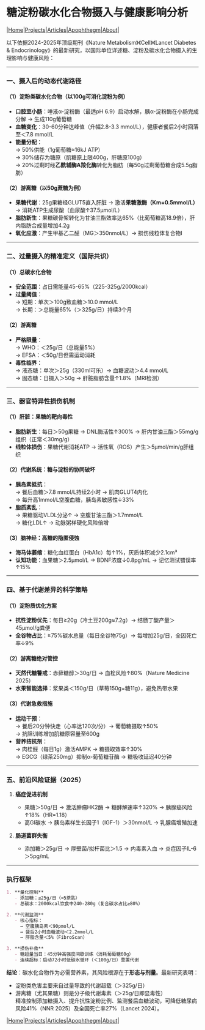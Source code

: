# 糖淀粉碳水化合物摄入与健康影响分析

|[Home](/README.md)|[Projects](/projects.md)|[Articles](/articles.md)|[Apophthegm](/apophthegm.md)|[About](/about.md)|

以下依据2024-2025年顶级期刊《Nature Metabolism》《Cell》《Lancet Diabetes & Endocrinology》的最新研究，以国际单位详述糖、淀粉及碳水化合物摄入的生理影响与健康风险：

---

### **一、摄入后的动态代谢路径**
#### **（1）淀粉类碳水化合物（以100g可消化淀粉为例）**  
- **口腔至小肠**：唾液α-淀粉酶（最适pH 6.9）启动水解，胰α-淀粉酶在小肠完成分解 → 生成110g葡萄糖  
- **血糖变化**：30-60分钟达峰值（升幅2.8-3.3 mmol/L），健康者餐后2小时回落至＜7.8 mmol/L  
- **能量分配**：  
  → 50%供能（1g葡萄糖≈16kJ ATP）  
  → 30%储存为糖原（肌糖原上限400g，肝糖原100g）  
  → 20%过剩时经**乙酰辅酶A羧化酶**转化为脂肪（每50g过剩葡萄糖合成5.5g脂肪）  

#### **（2）游离糖（以50g蔗糖为例）**  
- **果糖代谢**：25g果糖经GLUT5直入肝脏 → 激活**果糖激酶（Km=0.5mmol/L）** → 消耗ATP生成尿酸（血尿酸↑37.5μmol/L）  
- **脂肪新生**：果糖碳骨架转化为甘油三酯效率达65%（比葡萄糖高18.9倍），肝内脂肪合成量增加4.2g  
- **氧化应激**：产生甲基乙二醛（MG＞350nmol/L）→ 损伤线粒体复合物I  

---

### **二、过量摄入的精准定义（国际共识）**
#### **（1）总碳水化合物**  
- **安全范围**：占日需能量45-65%（225-325g/2000kcal）  
- **过量阈值**：  
  → 短期：单次＞100g致血糖＞10.0 mmol/L  
  → 长期：＞总能量65%（＞325g/日）持续3个月  

#### **（2）游离糖**  
- **严格限量**：  
  → WHO：＜25g/日（总能量5%）  
  → EFSA：＜50g/日但需运动消耗  
- **毒性临界**：  
  → 液态糖：单次＞25g（330ml可乐）→ 血糖波动＞4.4 mmol/L  
  → 固态糖：日摄入＞50g → 肝脏脂肪含量↑1.8%（MRI检测）  

---

### **三、器官特异性损伤机制**
#### **（1）肝脏：果糖的靶向毒性**  
- **脂肪新生**：每日＞50g果糖 → DNL酶活性↑300% → 肝内甘油三酯＞55mg/g组织（正常＜30mg/g）  
- **线粒体损伤**：果糖代谢消耗ATP → 活性氧（ROS）产生＞5μmol/min/g肝组织  

#### **（2）代谢系统：糖与淀粉的协同破坏**  
- **胰岛素抵抗**：  
  → 餐后血糖＞7.8 mmol/L持续2小时 → 肌肉GLUT4内化  
  → 每升高1mmol/L空腹血糖，胰岛素敏感性↓33%  
- **脂质紊乱**：  
  → 果糖驱动VLDL分泌↑ → 空腹甘油三酯＞1.7mmol/L  
  → 糖化LDL↑ → 动脉粥样硬化风险倍增  

#### **（3）脑神经：高糖的隐匿侵蚀**  
- **海马体萎缩**：糖化血红蛋白（HbA1c）每↑1%，灰质体积减少2.1cm³  
- **认知功能**：血果糖＞2.5μmol/L → BDNF浓度↓0.8pg/mL → 记忆测试错误率↑15%  

---

### **四、基于代谢差异的科学策略**
#### **（1）淀粉质优化方案**  
- **抗性淀粉优先**：每日≥20g（冷土豆200g≈7.2g）→ 结肠丁酸产量＞45μmol/g粪便  
- **全谷物占比**：≥75%碳水总量（每日全谷物75g）→ 每增加25g/日，全因死亡率↓9%  

#### **（2）游离糖绝对管控**  
- **天然代糖警戒**：赤藓糖醇＞30g/日 → 血栓风险↑80%（Nature Medicine 2025）  
- **水果智能选择**：浆果类＜150g/日（草莓150g=糖11g），避免热带水果  

#### **（3）代谢急救措施**  
- **运动干预**：  
  → 餐后20分钟快走（心率达120次/分）→ 葡萄糖摄取↑50%  
  → 抗阻训练增加肌糖原容量至600g  
- **营养拮抗剂**：  
  → 肉桂醛（每日1g）激活AMPK → 糖摄取效率↑30%  
  → EGCG（绿茶250mg）抑制α-葡萄糖苷酶 → 糖吸收延迟40分钟  

---

### **五、前沿风险证据（2025）**
1. **癌症促进机制**  
   - 果糖＞50g/日 → 激活肿瘤HK2酶 → 糖酵解速率↑320% → 胰腺癌风险↑18%（HR=1.18）  
   - 高GI碳水 → 胰岛素样生长因子1（IGF-1）＞30nmol/L → 乳腺癌增殖加速  

2. **肠道菌群失衡**  
   - 添加糖＞25g/日 → 厚壁菌/拟杆菌比＞1.5 → 内毒素入血 → 炎症因子IL-6＞5pg/mL  

---

### **执行框架**  
```markdown
1. **量化控制**  
   - 添加糖：≤25g/日（≈5茶匙）  
   - 总碳水：2000kcal饮食中240-280g（复合碳水占比≥80%）  

2. **代谢监测**  
   - 核心指标：  
     → 空腹胰岛素＜90pmol/L  
     → 餐后2小时血糖波动＜2.2mmol/L  
     → 肝脂含量＜5%（FibroScan）  

3. **损伤补救**  
   - 糖超量当日：45分钟高强度间歇训练（消耗葡萄糖60g）  
   - 连续超标：启动72小时低碳水循环（＜100g/日）重置代谢  
```

**结论**：碳水化合物作为必需营养素，其风险根源在于**形态与剂量**。最新研究表明：  
- 淀粉类危害主要来自过量导致的代谢超载（＞325g/日）  
- 游离糖（尤其果糖）则是分子级代谢毒素（＞25g/日即显毒性）  
精准控制添加糖摄入、提升抗性淀粉比例、监测餐后血糖波动，可降低糖尿病风险41%（NNR 2025）及全因死亡率27%（Lancet 2024）。

|[Home](/README.md)|[Projects](/projects.md)|[Articles](/articles.md)|[Apophthegm](/apophthegm.md)|[About](/about.md)|

